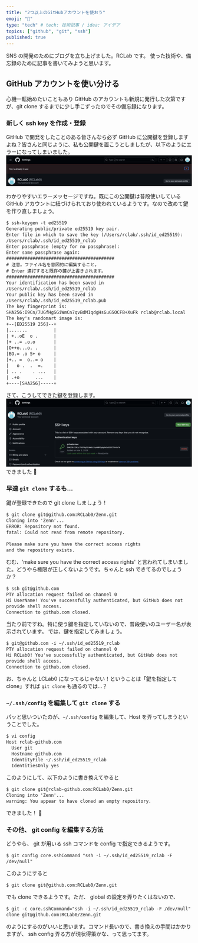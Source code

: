 ```yaml
---
title: "2つ以上のGitHubアカウントを使おう"
emoji: "👀"
type: "tech" # tech: 技術記事 / idea: アイデア
topics: ["github", "git", "ssh"]
published: true
---
```


SNS の開発のためにブログを立ち上げました。RCLab です。
使った技術や、備忘録のために記事を書いてみようと思います。

## GitHub アカウントを使い分ける
心機一転始めたいこともあり GitHub のアカウントも新規に発行した次第ですが、git clone するまでに少し手こずったのでその備忘録になります。

### 新しく ssh key を作成・登録
GitHub で開発をしたことのある皆さんなら必ず GitHub に公開鍵を登録しますよね？皆さんと同じように、私も公開鍵を置こうとしましたが、以下のようにエラーになってしまいました。
![](/images/multiple_git_account/key_is_already_in_use.png)

わかりやすいエラーメッセージですね。既にこの公開鍵は普段使いしている GitHub アカウントに紐づけられており使われているようです。なので改めて鍵を作り直しましょう。
```shell
$ ssh-keygen -t ed25519
Generating public/private ed25519 key pair.
Enter file in which to save the key (/Users/rclab/.ssh/id_ed25519): /Users/rclab/.ssh/id_ed25519_rclab
Enter passphrase (empty for no passphrase):
Enter same passphrase again:
#########################################
# 注意。ファイル名を意図的に編集すること。    
# Enter 連打すると既存の鍵が上書きされます。
#########################################
Your identification has been saved in /Users/rclab/.ssh/id_ed25519_rclab
Your public key has been saved in /Users/rclab/.ssh/id_ed25519_rclab.pub
The key fingerprint is:
SHA256:I9Cn/7UGfHgSGiWmCn7qvBdMIqdgHsGuGSOCFB+XuFk rclab@rclab.local
The key's randomart image is:
+--[ED25519 256]--+
|.......          |
| +..oE  o .      |
|+ ..= .o.o       |
|O++o...o. .      |
|BO.= .o S+ o     |
|+.. =  o..= o    |
|   o .  .  =.    |
| .. .    . ...   |
| .+o      ...    |
+----[SHA256]-----+
```
さて、こうしてできた鍵を登録します。
![](/images/multiple_git_account/registered_key.png)
できました 🎉

### 早速 `git clone` するも...
鍵が登録できたので git clone しましょう！
```shell
$ git clone git@github.com:RCLab0/Zenn.git
Cloning into 'Zenn'...
ERROR: Repository not found.
fatal: Could not read from remote repository.

Please make sure you have the correct access rights
and the repository exists.
```
むむ、'make sure you have the correct access rights' と言われてしまいました。どうやら権限が正しくないようです。ちゃんと ssh できてるのでしょうか？
```shell
$ ssh git@github.com
PTY allocation request failed on channel 0
Hi UserName! You've successfully authenticated, but GitHub does not provide shell access.
Connection to github.com closed.
```
当たり前ですね。特に使う鍵を指定していないので、普段使いのユーザー名が表示されています。
では、鍵を指定してみましょう。
```shell
$ git@github.com -i ~/.ssh/id_ed25519_rclab
PTY allocation request failed on channel 0
Hi RCLab0! You've successfully authenticated, but GitHub does not provide shell access.
Connection to github.com closed.
```
お、ちゃんと LCLab0 になってるじゃない！ということは「鍵を指定して clone」すれば `git clone` も通るのでは...？

### `~/.ssh/config` を編集して `git clone` する
パッと思いついたのが、`~/.ssh/config` を編集して、Host を弄ってしまうということでした。
```shell:~/.ssh/config
$ vi config
Host rclab-github.com
  User git
  Hostname github.com
  IdentityFile ~/.ssh/id_ed25519_rclab
  IdentitiesOnly yes
```
このようにして、以下のように書き換えてやると
```shell
$ git clone git@rclab-github.com:RCLab0/Zenn.git
Cloning into 'Zenn'...
warning: You appear to have cloned an empty repository.
```
できました！ 🎉

### その他、 git config を編集する方法
どうやら、 git が用いる ssh コマンドを config で指定できるようです。
```shell
$ git config core.sshCommand "ssh -i ~/.ssh/id_ed25519_rclab -F /dev/null"
```
このようにすると
```shell
$ git clone git@github.com:RCLab0/Zenn.git
```
でも clone できるようです。ただ、 global の設定を弄りたくはないので、
```shell
$ git -c core.sshCommand="ssh -i ~/.ssh/id_ed25519_rclab -F /dev/null" clone git@github.com:RCLab0/Zenn.git
```
のようにするのがいいと思います。コマンド長いので、書き換えの手間はかかりますが、 ssh config 弄る方が現状得策かな、って思ってます。